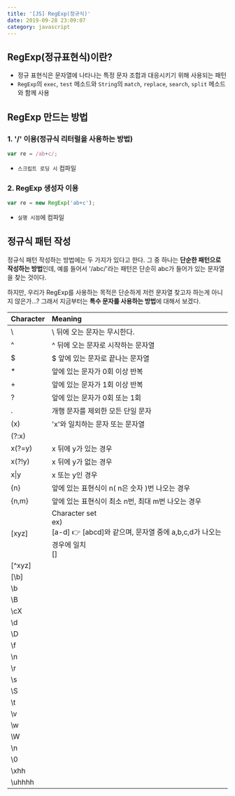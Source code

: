 ```yaml
---
title: '[JS] RegExp(정규식)'
date: 2019-09-28 23:09:07
category: javascript
---
```


## RegExp(정규표현식)이란?

- 정규 표현식은 문자열에 나타나는 특정 문자 조합과 대응시키기 위해 사용되는 패턴
- `RegExp`의 `exec`, `test` 메소드와 `String`의 `match`, `replace`, `search`, `split` 메소드와 함께 사용

## RegExp 만드는 방법

### 1. '/' 이용(정규식 리터럴을 사용하는 방법)

```javascript
var re = /ab+c/;
```

- `스크립트 로딩 시` 컴파일

### 2. RegExp 생성자 이용

```javascript
var re = new RegExp('ab+c');
```

- `실행 시점`에 컴파일

## 정규식 패턴 작성

정규식 패턴 작성하는 방법에는 두 가지가 있다고 한다. 그 중 하나는 **단순한 패턴으로 작성하는 방법**인데, 예를 들어서 '/abc/'라는 패턴은 단순히 abc가 들어가 있는 문자열을 찾는 것이다.

하지만, 우리가 RegExp를 사용하는 목적은 단순하게 저런 문자열 찾고자 하는게 아니지 않은가...?
그래서 지금부터는 **특수 문자를 사용하는 방법**에 대해서 보겠다.

| Character | Meaning                                                                                                           |
| :-------- | :---------------------------------------------------------------------------------------------------------------- |
| \         | \ 뒤에 오는 문자는 무시한다.                                                                                      |
| ^         | ^ 뒤에 오는 문자로 시작하는 문자열                                                                                |
| \$        | \$ 앞에 있는 문자로 끝나는 문자열                                                                                 |
| \*        | 앞에 있는 문자가 0회 이상 반복                                                                                    |
| +         | 앞에 있는 문자가 1회 이상 반복                                                                                    |
| ?         | 앞에 있는 문자가 0회 또는 1회                                                                                     |
| .         | 개행 문자를 제외한 모든 단일 문자                                                                                 |
| (x)       | 'x'와 일치하는 문자 또는 문자열                                                                                   |
| (?:x)     |                                                                                                                   |
| x(?=y)    | x 뒤에 y가 있는 경우                                                                                              |
| x(?!y)    | x 뒤에 y가 없는 경우                                                                                              |
| x\|y      | x 또는 y인 경우                                                                                                   |
| {n}       | 앞에 있는 표현식이 n( n은 숫자 )번 나오는 경우                                                                    |
| {n,m}     | 앞에 있는 표현식이 최소 n번, 최대 m번 나오는 경우                                                                 |
| [xyz]     | Character set<br />ex)<br />[a-d] :point_right: [abcd]와 같으며, 문자열 중에 a,b,c,d가 나오는 경우에 일치<br />[] |
| [^xyz]    |                                                                                                                   |
| [\b]      |                                                                                                                   |
| \b        |                                                                                                                   |
| \B        |                                                                                                                   |
| \cX       |                                                                                                                   |
| \d        |                                                                                                                   |
| \D        |                                                                                                                   |
| \f        |                                                                                                                   |
| \n        |                                                                                                                   |
| \r        |                                                                                                                   |
| \s        |                                                                                                                   |
| \S        |                                                                                                                   |
| \t        |                                                                                                                   |
| \v        |                                                                                                                   |
| \w        |                                                                                                                   |
| \W        |                                                                                                                   |
| \n        |                                                                                                                   |
| \0        |                                                                                                                   |
| \xhh      |                                                                                                                   |
| \uhhhh    |                                                                                                                   |
